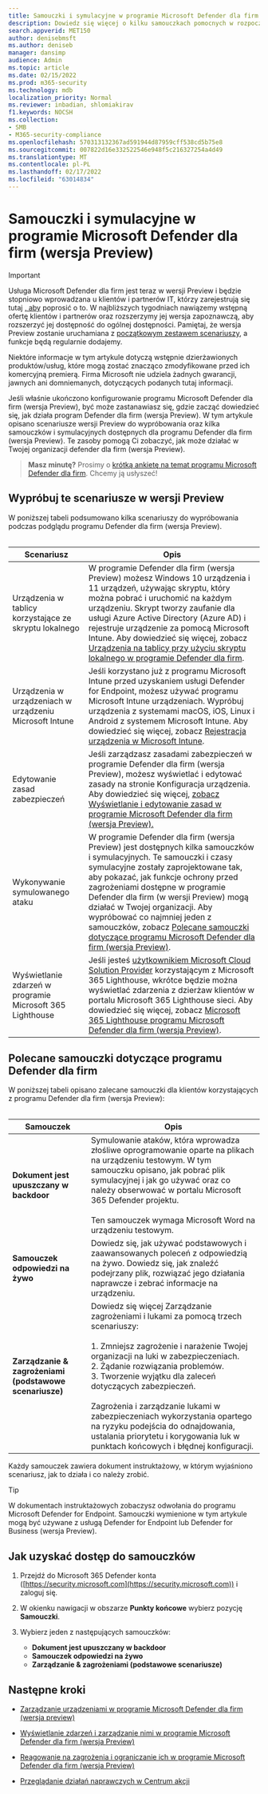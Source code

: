 ```yaml
---
title: Samouczki i symulacyjne w programie Microsoft Defender dla firm (wersja Preview)
description: Dowiedz się więcej o kilku samouczkach pomocnych w rozpoczynaniu korzystania z programu Defender dla firm (wersja Preview)
search.appverid: MET150
author: denisebmsft
ms.author: deniseb
manager: dansimp
audience: Admin
ms.topic: article
ms.date: 02/15/2022
ms.prod: m365-security
ms.technology: mdb
localization_priority: Normal
ms.reviewer: inbadian, shlomiakirav
f1.keywords: NOCSH
ms.collection:
- SMB
- M365-security-compliance
ms.openlocfilehash: 570313132367ad591944d87959cff538cd5b75e8
ms.sourcegitcommit: 007822d16e332522546e948f5c216327254a4d49
ms.translationtype: MT
ms.contentlocale: pl-PL
ms.lasthandoff: 02/17/2022
ms.locfileid: "63014834"
---
```

# <a name="tutorials-and-simulations-in-microsoft-defender-for-business-preview"></a>Samouczki i symulacyjne w programie Microsoft Defender dla firm (wersja Preview)

> [!IMPORTANT]
> Usługa Microsoft Defender dla firm jest teraz w wersji Preview i będzie stopniowo wprowadzana u klientów i partnerów IT, którzy zarejestrują się tutaj [, aby](https://aka.ms/mdb-preview) poprosić o to. W najbliższych tygodniach nawiązemy wstępną ofertę klientów i partnerów oraz rozszerzymy jej wersja zapoznawczą, aby rozszerzyć jej dostępność do ogólnej dostępności. Pamiętaj, że wersja Preview zostanie uruchamiana z [początkowym zestawem scenariuszy](#try-these-preview-scenarios), a funkcje będą regularnie dodajemy.
> 
> Niektóre informacje w tym artykule dotyczą wstępnie dzierżawionych produktów/usług, które mogą zostać znacząco zmodyfikowane przed ich komercyjną premierą. Firma Microsoft nie udziela żadnych gwarancji, jawnych ani domniemanych, dotyczących podanych tutaj informacji. 

Jeśli właśnie ukończono konfigurowanie programu Microsoft Defender dla firm (wersja Preview), być może zastanawiasz się, gdzie zacząć dowiedzieć się, jak działa program Defender dla firm (wersja Preview). W tym artykule opisano scenariusze wersji Preview do wypróbowania oraz kilka samouczków i symulacyjnych dostępnych dla programu Defender dla firm (wersja Preview). Te zasoby pomogą Ci zobaczyć, jak może działać w Twojej organizacji defender dla firm (wersja Preview).

>
> **Masz minutę?**
> Prosimy o <a href="https://microsoft.qualtrics.com/jfe/form/SV_0JPjTPHGEWTQr4y" target="_blank">krótką ankietę na temat programu Microsoft Defender dla firm</a>. Chcemy ją usłyszeć!
>

## <a name="try-these-preview-scenarios"></a>Wypróbuj te scenariusze w wersji Preview

W poniższej tabeli podsumowano kilka scenariuszy do wypróbowania podczas podglądu programu Defender dla firm (wersja Preview). 
<br/><br/>


| Scenariusz  | Opis  |
|---------|---------|
| Urządzenia w tablicy korzystające ze skryptu lokalnego     | W programie Defender dla firm (wersja Preview) możesz Windows 10 urządzenia i 11 urządzeń, używając skryptu, który można pobrać i uruchomić na każdym urządzeniu. Skrypt tworzy zaufanie dla usługi Azure Active Directory (Azure AD) i rejestruje urządzenie za pomocą Microsoft Intune. Aby dowiedzieć się więcej, zobacz [Urządzenia na tablicy przy użyciu skryptu lokalnego w programie Defender dla firm](mdb-onboard-devices.md#onboard-devices-using-a-local-script-in-defender-for-business).         |
| Urządzenia w urządzeniach w urządzeniu Microsoft Intune     | Jeśli korzystano już z programu Microsoft Intune przed uzyskaniem usługi Defender for Endpoint, możesz używać programu Microsoft Intune urządzeniach. Wypróbuj urządzenia z systemami macOS, iOS, Linux i Android z systemem Microsoft Intune. Aby dowiedzieć się więcej, zobacz [Rejestracja urządzenia w Microsoft Intune](/mem/intune/enrollment/device-enrollment).        |
| Edytowanie zasad zabezpieczeń     | Jeśli zarządzasz zasadami zabezpieczeń w programie Defender dla firm (wersja Preview), możesz wyświetlać i edytować zasady na stronie Konfiguracja urządzenia. Aby dowiedzieć się więcej, [zobacz Wyświetlanie i edytowanie zasad w programie Microsoft Defender dla firm (wersja Preview).](mdb-view-edit-policies.md)        |
| Wykonywanie symulowanego ataku   | W programie Defender dla firm (wersja Preview) jest dostępnych kilka samouczków i symulacyjnych. Te samouczki i czasy symulacyjne zostały zaprojektowane tak, aby pokazać, jak funkcje ochrony przed zagrożeniami dostępne w programie Defender dla firm (w wersji Preview) mogą działać w Twojej organizacji. Aby wypróbować co najmniej jeden z samouczków, zobacz [Polecane samouczki dotyczące programu Microsoft Defender dla firm (wersja Preview)](#recommended-tutorials-for-defender-for-business).         |
| Wyświetlanie zdarzeń w programie Microsoft 365 Lighthouse     | Jeśli jesteś [użytkownikiem Microsoft Cloud Solution Provider](/partner-center/enrolling-in-the-csp-program) korzystającym z Microsoft 365 Lighthouse, wkrótce będzie można wyświetlać zdarzenia z dzierżaw klientów w portalu Microsoft 365 Lighthouse sieci. Aby dowiedzieć się więcej, zobacz [Microsoft 365 Lighthouse programu Microsoft Defender dla firm (wersja Preview)](mdb-lighthouse-integration.md).       |


## <a name="recommended-tutorials-for-defender-for-business"></a>Polecane samouczki dotyczące programu Defender dla firm

W poniższej tabeli opisano zalecane samouczki dla klientów korzystających z programu Defender dla firm (wersja Preview):
<br/><br/>


| Samouczek  | Opis  |
|---------|---------|
| **Dokument jest upuszczany w backdoor**     | Symulowanie ataków, która wprowadza złośliwe oprogramowanie oparte na plikach na urządzeniu testowym. W tym samouczku opisano, jak pobrać plik symulacyjnej i jak go używać oraz co należy obserwować w portalu Microsoft 365 Defender projektu. <br/><br/>Ten samouczek wymaga Microsoft Word na urządzeniu testowym.   |
| **Samouczek odpowiedzi na żywo**     | Dowiedz się, jak używać podstawowych i zaawansowanych poleceń z odpowiedzią na żywo. Dowiedz się, jak znaleźć podejrzany plik, rozwiązać jego działania naprawcze i zebrać informacje na urządzeniu.   |
| **Zarządzanie & zagrożeniami (podstawowe scenariusze)**     | Dowiedz się więcej Zarządzanie zagrożeniami i lukami za pomocą trzech scenariuszy: <br/><br/>1. Zmniejsz zagrożenie i narażenie Twojej organizacji na luki w zabezpieczeniach. <br/>2. Żądanie rozwiązania problemów. <br/>3. Tworzenie wyjątku dla zaleceń dotyczących zabezpieczeń. <br/><br/> Zagrożenia i zarządzanie lukami w zabezpieczeniach wykorzystania opartego na ryzyku podejścia do odnajdowania, ustalania priorytetu i korygowania luk w punktach końcowych i błędnej konfiguracji.      |

Każdy samouczek zawiera dokument instruktażowy, w którym wyjaśniono scenariusz, jak to działa i co należy zrobić.

> [!TIP]
> W dokumentach instruktażowych zobaczysz odwołania do programu Microsoft Defender for Endpoint. Samouczki wymienione w tym artykule mogą być używane z usługą Defender for Endpoint lub Defender for Business (wersja Preview).

## <a name="how-to-access-the-tutorials"></a>Jak uzyskać dostęp do samouczków

1. Przejdź do Microsoft 365 Defender konta ([https://security.microsoft.com](https://security.microsoft.com)) i zaloguj się.

2. W okienku nawigacji w obszarze **Punkty końcowe** wybierz pozycję **Samouczki**.

3. Wybierz jeden z następujących samouczków:

   - **Dokument jest upuszczany w backdoor**
   - **Samouczek odpowiedzi na żywo**
   - **Zarządzanie & zagrożeniami (podstawowe scenariusze)**

## <a name="next-steps"></a>Następne kroki

- [Zarządzanie urządzeniami w programie Microsoft Defender dla firm (wersja preview)](mdb-manage-devices.md)

- [Wyświetlanie zdarzeń i zarządzanie nimi w programie Microsoft Defender dla firm (wersja Preview)](mdb-view-manage-incidents.md)

- [Reagowanie na zagrożenia i ograniczanie ich w programie Microsoft Defender dla firm (wersja Preview)](mdb-respond-mitigate-threats.md)

- [Przeglądanie działań naprawczych w Centrum akcji](mdb-review-remediation-actions.md)